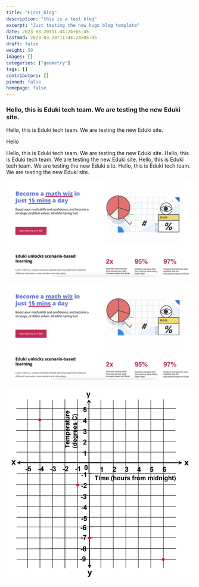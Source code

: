```yaml
---
title: "First_blog"
description: "this is a test blog"
excerpt: "Just testing the new hugo blog template"
date: 2023-03-20T11:44:24+05:45
lastmod: 2023-03-20T11:44:24+05:45
draft: false
weight: 50
images: []
categories: ["geometry"]
tags: []
contributors: []
pinned: false
homepage: false
---
```


### Hello, **this** is Eduki tech team. We are testing the new Eduki site. 
Hello, this is Eduki tech team. We are testing the new Eduki site. 

Hello 




Hello, this is Eduki tech team. We are testing the new Eduki site. 
Hello, this is Eduki tech team. We are testing the new Eduki site. 
Hello, this is Eduki tech team. We are testing the new Eduki site. 
Hello, this is Eduki tech team. We are testing the new Eduki site. 

![Image](eduki-sample-pic.png "Testing Images")

![Image](eduki-sample-pic.png "Testing Images")

![Image](N23.png "Graph")


